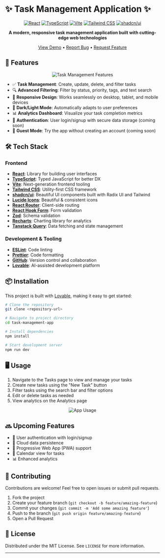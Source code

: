 
# ✨ Task Management Application ✨

<div align="center">
<!--
![Task Manager Banner](https://media.giphy.com/media/l378fH55FhOTp4TpS/giphy.gif) -->

[![React](https://img.shields.io/badge/React-18.3-61DAFB?style=for-the-badge&logo=react&logoColor=white)](https://react.dev/)
[![TypeScript](https://img.shields.io/badge/TypeScript-5.0-3178C6?style=for-the-badge&logo=typescript&logoColor=white)](https://www.typescriptlang.org/)
[![Vite](https://img.shields.io/badge/Vite-5.0-646CFF?style=for-the-badge&logo=vite&logoColor=white)](https://vitejs.dev/)
[![Tailwind CSS](https://img.shields.io/badge/Tailwind_CSS-3.3-38B2AC?style=for-the-badge&logo=tailwind-css&logoColor=white)](https://tailwindcss.com/)
[![shadcn/ui](https://img.shields.io/badge/shadcn/ui-Latest-000000?style=for-the-badge&logo=shadcnui&logoColor=white)](https://ui.shadcn.com/)

**A modern, responsive task management application built with cutting-edge web technologies**

[View Demo](https://lovable.dev/projects/32259ef0-59f6-40ad-bdff-8b430f062124) • [Report Bug](https://github.com/yourusername/your-repo/issues) • [Request Feature](https://github.com/yourusername/your-repo/issues)

</div>

## 🚀 Features

<div align="center">
  
![Task Management Features](https://media.giphy.com/media/3oKIPEqDGUULpEU0aQ/giphy.gif)

</div>

- ✅ **Task Management**: Create, update, delete, and filter tasks
- 🔍 **Advanced Filtering**: Filter by status, priority, tags, and text search
- 📱 **Responsive Design**: Works seamlessly on desktop, tablet, and mobile devices
- 🌙 **Dark/Light Mode**: Automatically adapts to user preferences
- 📊 **Analytics Dashboard**: Visualize your task completion metrics
- 🔐 **Authentication**: User login/signup with secure data storage (coming soon)
- 👥 **Guest Mode**: Try the app without creating an account (coming soon)

## 🛠️ Tech Stack

<div align="center">
  <!--
![Tech Stack](https://media.giphy.com/media/VTFUwRSJ3ZgbV4HePb/giphy.gif) -->

</div>

### Frontend
- **[React](https://react.dev/)**: Library for building user interfaces
- **[TypeScript](https://www.typescriptlang.org/)**: Typed JavaScript for better DX
- **[Vite](https://vitejs.dev/)**: Next-generation frontend tooling
- **[Tailwind CSS](https://tailwindcss.com/)**: Utility-first CSS framework
- **[shadcn/ui](https://ui.shadcn.com/)**: Beautiful UI components built with Radix UI and Tailwind
- **[Lucide Icons](https://lucide.dev/)**: Beautiful & consistent icons
- **[React Router](https://reactrouter.com/)**: Client-side routing
- **[React Hook Form](https://react-hook-form.com/)**: Form validation
- **[Zod](https://zod.dev/)**: Schema validation
- **[Recharts](https://recharts.org/)**: Charting library for analytics
- **[Tanstack Query](https://tanstack.com/query)**: Data fetching and state management

### Development & Tooling
- **[ESLint](https://eslint.org/)**: Code linting
- **[Prettier](https://prettier.io/)**: Code formatting
- **[GitHub](https://github.com/)**: Version control and collaboration
- **[Lovable](https://lovable.dev/)**: AI-assisted development platform

## 📦 Installation

This project is built with [Lovable](https://lovable.dev), making it easy to get started:

```bash
# Clone the repository
git clone <repository-url>

# Navigate to project directory
cd task-management-app

# Install dependencies
npm install

# Start development server
npm run dev
```

## 🖥️ Usage

1. Navigate to the Tasks page to view and manage your tasks
2. Create new tasks using the "New Task" button
3. Filter tasks using the search bar and filter options
4. Edit or delete tasks as needed
5. View analytics on the Analytics page

<div align="center">
  
![App Usage](https://media.giphy.com/media/xT9IgzoKnwFNmISR8I/giphy.gif)

</div>

## 🔜 Upcoming Features

- 🔐 User authentication with login/signup
- 💾 Cloud data persistence
- 📱 Progressive Web App (PWA) support
- 📅 Calendar view for tasks
- 📊 Enhanced analytics

## 🤝 Contributing

Contributions are welcome! Feel free to open issues or submit pull requests.

1. Fork the project
2. Create your feature branch (`git checkout -b feature/amazing-feature`)
3. Commit your changes (`git commit -m 'Add some amazing feature'`)
4. Push to the branch (`git push origin feature/amazing-feature`)
5. Open a Pull Request

## 📄 License

Distributed under the MIT License. See `LICENSE` for more information.


---


